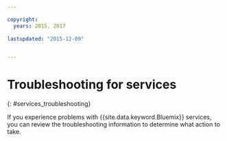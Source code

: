 ```yaml
---

copyright:
  years: 2015, 2017
  
lastupdated: "2015-12-09"


---
```


# Troubleshooting for services
{: #services_troubleshooting}


If you experience problems with {{site.data.keyword.Bluemix}} services, you can review the troubleshooting information to determine what action to take.
